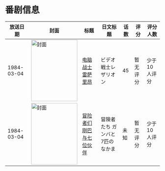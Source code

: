 # 番剧信息

|放送日期|封面|标题|日文标题|话数|评分|评分人数|
|---|---|---|---|---|---|---|
|1984-03-04|<img src="https://lain.bgm.tv/pic/cover/c/59/21/37238_7q4cf.jpg" alt="封面" style="width:150px;height:200px;object-fit:cover;">|[电脑战士雷萨里昂](https://bangumi.tv/subject/37238)|ビデオ戦士レザリオン|45|暂无评分|少于10人评分|
|1984-03-04|<img src="https://lain.bgm.tv/pic/cover/c/c1/82/314865_fLE1l.jpg" alt="封面" style="width:150px;height:200px;object-fit:cover;">|[冒险者们 刚巴与七位伙伴](https://bangumi.tv/subject/314865)|冒険者たち ガンバと7匹のなかま|未知|暂无评分|少于10人评分|
